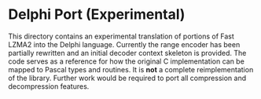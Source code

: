 # Delphi Port (Experimental)

This directory contains an experimental translation of portions of Fast LZMA2
into the Delphi language.  Currently the range encoder has been partially
rewritten and an initial decoder context skeleton is provided.
The code serves as a reference for how the original C implementation can be
mapped to Pascal types and routines.  It is **not** a complete reimplementation
of the library. Further work would be required to port all compression and
decompression features.
